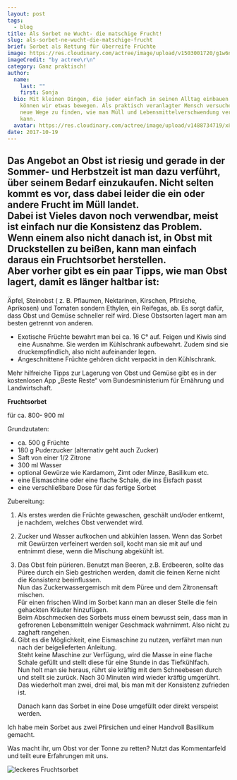 ```yaml
---
layout: post
tags:
  - blog
title: Als Sorbet ne Wucht- die matschige Frucht!
slug: als-sorbet-ne-wucht-die-matschige-frucht
brief: Sorbet als Rettung für überreife Früchte
image: https://res.cloudinary.com/actree/image/upload/v1503001720/g1w6nfa8vhcqlhnaamj8.png
imageCredit: "by actree\r\n"
category: Ganz praktisch!
author:
  name:
    last: ""
    first: Sonja
  bio: Mit kleinen Dingen, die jeder einfach in seinen Alltag einbauen kann,
    können wir etwas bewegen. Als praktisch veranlagter Mensch versuche ich,
    neue Wege zu finden, wie man Müll und Lebensmittelverschwendung verhindern
    kann.
  avatar: https://res.cloudinary.com/actree/image/upload/v1488734719/x8yjmgb9aevnzug1znrt.jpg
date: 2017-10-19
---
```


Das Angebot an Obst ist riesig und gerade in der Sommer- und Herbstzeit ist man dazu verführt, über seinem Bedarf einzukaufen. Nicht selten kommt es vor, dass dabei leider die ein oder andere Frucht im Müll landet.<br>Dabei ist Vieles davon noch verwendbar, meist ist einfach nur die Konsistenz das Problem. 
Wenn einem also nicht danach ist, in Obst mit Druckstellen zu beißen, kann man einfach daraus ein Fruchtsorbet herstellen.<br>Aber vorher gibt es ein paar Tipps, wie man Obst lagert, damit es länger haltbar ist:<p>
- 
Äpfel, Steinobst ( z. B. Pflaumen, Nektarinen, Kirschen, Pfirsiche, Aprikosen) und Tomaten sondern Ethylen, ein Reifegas, ab. Es sorgt dafür, dass Obst und Gemüse schneller reif wird. 
Diese Obstsorten lagert man am besten getrennt von anderen.
- Exotische Früchte bewahrt man bei ca. 16 C° auf. Feigen und Kiwis sind eine Ausnahme. Sie werden im Kühlschrank aufbewahrt. 
Zudem sind sie druckempfindlich, also nicht aufeinander legen.
- Angeschnittene Früchte gehören dicht verpackt in den Kühlschrank.

Mehr hilfreiche Tipps zur Lagerung von Obst und Gemüse gibt es in der kostenlosen App „Beste Reste“ vom Bundesministerium für Ernährung und Landwirtschaft.<p>
**Fruchtsorbet**<p>
für ca. 800- 900 ml<p>
Grundzutaten:<p>
- ca. 500 g Früchte
- 180 g Puderzucker (alternativ geht auch Zucker)
- Saft von einer 1/2 Zitrone
- 300 ml Wasser
- optional Gewürze wie Kardamom, Zimt oder Minze, Basilikum etc.
- eine Eismaschine oder eine flache Schale, die ins Eisfach passt
- eine verschließbare Dose für das fertige Sorbet

Zubereitung:
1. Als erstes werden die Früchte gewaschen, geschält und/oder entkernt, je nachdem, welches Obst verwendet wird.<p>
2. Zucker und Wasser aufkochen und abkühlen lassen. Wenn das Sorbet mit Gewürzen verfeinert werden soll, kocht man sie mit auf und entnimmt diese, wenn die Mischung abgekühlt ist.<p>
3. Das Obst fein pürieren.
Benutzt man Beeren, z.B. Erdbeeren, sollte das Püree durch ein Sieb gestrichen werden, damit die feinen Kerne nicht die Konsistenz beeinflussen.<br>Nun das Zuckerwassergemisch mit dem Püree und dem Zitronensaft mischen.<br>Für einen frischen Wind im Sorbet kann man an dieser Stelle die fein gehackten Kräuter hinzufügen.<br>Beim Abschmecken des Sorbets muss einem bewusst sein, dass man in gefrorenen Lebensmitteln weniger Geschmack wahrnimmt. Also nicht zu zaghaft rangehen.
4. Gibt es die Möglichkeit, eine Eismaschine zu nutzen, verfährt man nun nach der beigelieferten Anleitung.<br>Steht keine Maschine zur Verfügung, wird die Masse in eine flache Schale gefüllt und stellt diese für eine Stunde in das Tiefkühlfach.<br>Nun holt man sie heraus, rührt sie kräftig mit dem Schneebesen durch und stellt sie zurück. Nach 30 Minuten wird wieder kräftig umgerührt. Das wiederholt man zwei, drei mal, bis man mit der Konsistenz zufrieden ist.<p>Danach kann das Sorbet in eine Dose umgefüllt oder direkt verspeist werden.<p>

Ich habe mein Sorbet aus zwei Pfirsichen und einer Handvoll Basilikum gemacht.<p>
Was macht ihr, um Obst vor der Tonne zu retten? Nutzt das Kommentarfeld und teilt eure Erfahrungen mit uns.<p>
![leckeres Fruchtsorbet](http://res.cloudinary.com/actree/image/upload/c_fit,h_600,q_80,w_900/hs0dgqixj018vwlli6t1 "Leckeres Fruchtsorbet aus Pfirsich.")